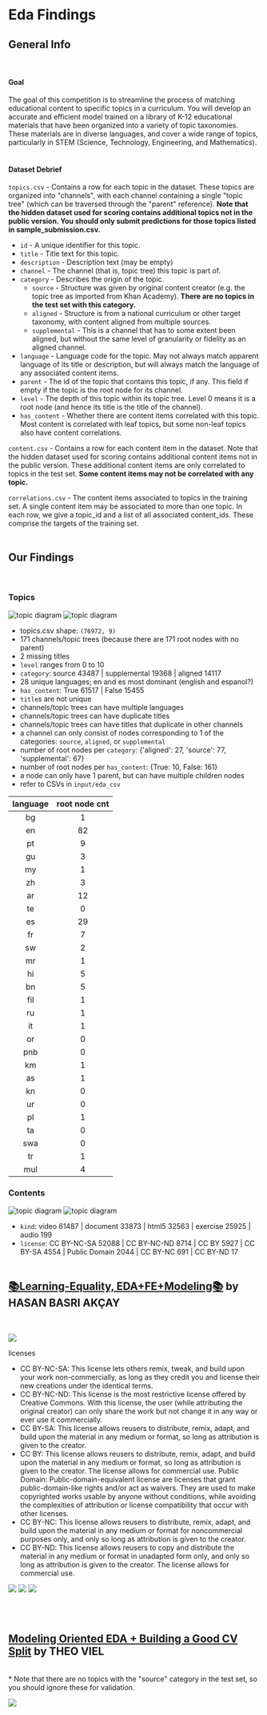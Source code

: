 # Eda Findings

## General Info
<br>

#### **Goal**
The goal of this competition is to streamline the process of matching educational content to specific topics in a curriculum. You will develop an accurate and efficient model trained on a library of K-12 educational materials that have been organized into a variety of topic taxonomies. These materials are in diverse languages, and cover a wide range of topics, particularly in STEM (Science, Technology, Engineering, and Mathematics).
<br><br>

#### **Dataset Debrief**
`topics.csv` - Contains a row for each topic in the dataset. These topics are organized into "channels", with each channel containing a single "topic tree" (which can be traversed through the "parent" reference). **Note that the hidden dataset used for scoring contains additional topics not in the public version. You should only submit predictions for those topics listed in sample_submission.csv.**

* `id` - A unique identifier for this topic.
* `title` - Title text for this topic.
* `description` - Description text (may be empty)
* `channel` - The channel (that is, topic tree) this topic is part of.
* `category` - Describes the origin of the topic.
    * `source` - Structure was given by original content creator (e.g. the topic tree as imported from Khan Academy). **There are no topics in the test set with this category.**
    * `aligned` - Structure is from a national curriculum or other target taxonomy, with content aligned from multiple sources.
    * `supplemental` - This is a channel that has to some extent been aligned, but without the same level of granularity or fidelity as an aligned channel.
* `language` - Language code for the topic. May not always match apparent language of its title or description, but will always match the language of any associated content items.
* `parent` - The id of the topic that contains this topic, if any. This field if empty if the topic is the root node for its channel.
* `level` - The depth of this topic within its topic tree. Level 0 means it is a root node (and hence its title is the title of the channel).
* `has_content` - Whether there are content items correlated with this topic. Most content is correlated with leaf topics, but some non-leaf topics also have content correlations.

`content.csv` - Contains a row for each content item in the dataset. Note that the hidden dataset used for scoring contains additional content items not in the public version. These additional content items are only correlated to topics in the test set. **Some content items may not be correlated with any topic.**

`correlations.csv` - The content items associated to topics in the training set. A single content item may be associated to more than one topic. In each row, we give a topic_id and a list of all associated content_ids. These comprise the targets of the training set.
<br><br>


## Our Findings
<br>

### Topics
![topic diagram](../diagrams/topics_tree.png)
![topic diagram](../img/eda/nans_topics.png)
* topics.csv shape: `(76972, 9)`
* 171 channels/topic trees (because there are 171 root nodes with no parent)
* 2 missing titles
* `level` ranges from 0 to 10
* `category`: source          43487 | supplemental    19368 | aligned         14117
* 28 unique languages; en and es most dominant (english and espanol?)
* `has_content`: True     61517 | False    15455
* `title`s are not unique
* channels/topic trees can have multiple languages
* channels/topic trees can have duplicate titles
* channels/topic trees can have titles that duplicate in other channels
* a channel can only consist of nodes corresponding to 1  of the categories: `source`, `aligned`, or `supplemental`
* number of root nodes per `category`: {'aligned': 27, 'source': 77, 'supplemental': 67}
* number of root nodes per `has_content`: {True: 10, False: 161} 
* a node can only have 1 parent, but can have multiple children nodes
* refer to CSVs in `input/eda_csv`

| language   | root node cnt  |
| :--------: | :------------: |
| bg | 1 |
| en | 82 |
| pt | 9 |
| gu | 3 |
| my | 1 |
| zh | 3 |
| ar | 12 |
| te | 0 |
| es | 29 |
| fr | 7 |
| sw | 2 |
| mr | 1 |
| hi | 5 |
| bn | 5 |
| fil | 1 |
| ru | 1 |
| it | 1 |
| or | 0 |
| pnb | 0 |
| km | 1 |
| as | 1 |
| kn | 0 |
| ur | 0 |
| pl | 1 |
| ta | 0 |
| swa | 0 |
| tr | 1 |
| mul | 4 |

### Contents

![topic diagram](../img/eda/nans_content.png)
![topic diagram](../img/eda/number_of_contents_per_topic.png)

* `kind`: video       61487 | document    33873 | html5       32563 | exercise    25925 | audio         199
* `license`: CC BY-NC-SA      52088 | CC BY-NC-ND       8714 | CC BY             5927 | CC BY-SA          4554 | Public Domain     2044 | CC BY-NC           691 | CC BY-ND            17
<br><br>

## [📚Learning-Equality, EDA+FE+Modeling📚](https://www.kaggle.com/code/hasanbasriakcay/learning-equality-eda-fe-modeling) by HASAN BASRI AKÇAY
<br>

![](../img/eda/content_charts.png)

licenses

* CC BY-NC-SA: This license lets others remix, tweak, and build upon your work non-commercially, as long as they credit you and license their new creations under the identical terms.
* CC BY-NC-ND: This license is the most restrictive license offered by Creative Commons. With this license, the user (while attributing the original creator) can only share the work but not change it in any way or ever use it commercially.
* CC BY-SA: This license allows reusers to distribute, remix, adapt, and build upon the material in any medium or format, so long as attribution is given to the creator.
* CC BY: This license allows reusers to distribute, remix, adapt, and build upon the material in any medium or format, so long as attribution is given to the creator. The license allows for commercial use.
Public Domain: Public-domain-equivalent license are licenses that grant public-domain-like rights and/or act as waivers. They are used to make copyrighted works usable by anyone without conditions, while avoiding the complexities of attribution or license compatibility that occur with other licenses.
* CC BY-NC: This license allows reusers to distribute, remix, adapt, and build upon the material in any medium or format for noncommercial purposes only, and only so long as attribution is given to the creator.
* CC BY-ND: This license allows reusers to copy and distribute the material in any medium or format in unadapted form only, and only so long as attribution is given to the creator. The license allows for commercial use.

![](../img/eda/category_counts_by_level.png)
![](../img/eda/level_counts_by_channel.png)
![](../img/eda/category_counts_by_language.png)

<br><br>

## [Modeling Oriented EDA + Building a Good CV Split](https://www.kaggle.com/code/theoviel/modeling-oriented-eda-building-a-good-cv-split) by THEO VIEL
<br>
* Note that there are no topics with the "source" category in the test set, so you should ignore these for validation.

![](../img/eda/train_val_split.png)

<br><br>